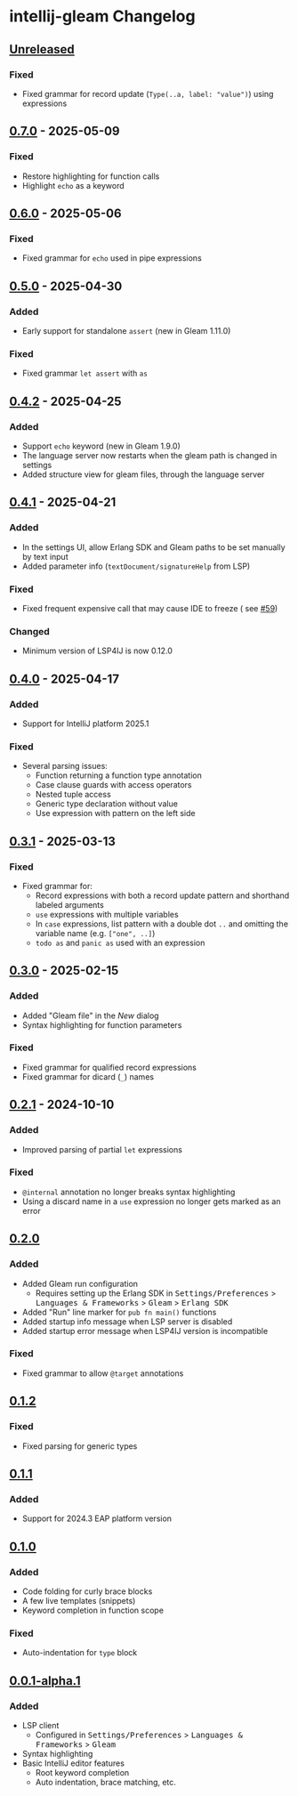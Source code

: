 <!-- Keep a Changelog guide -> https://keepachangelog.com -->

# intellij-gleam Changelog

## [Unreleased]

### Fixed

- Fixed grammar for record update (`Type(..a, label: "value")`) using expressions

## [0.7.0] - 2025-05-09

### Fixed

- Restore highlighting for function calls
- Highlight `echo` as a keyword

## [0.6.0] - 2025-05-06

### Fixed

- Fixed grammar for `echo` used in pipe expressions

## [0.5.0] - 2025-04-30

### Added

- Early support for standalone `assert` (new in Gleam 1.11.0)

### Fixed

- Fixed grammar `let assert` with `as`

## [0.4.2] - 2025-04-25

### Added

- Support `echo` keyword (new in Gleam 1.9.0)
- The language server now restarts when the gleam path is changed in settings
- Added structure view for gleam files, through the language server

## [0.4.1] - 2025-04-21

### Added

- In the settings UI, allow Erlang SDK and Gleam paths to be set manually by text input
- Added parameter info (`textDocument/signatureHelp` from LSP)

### Fixed

- Fixed frequent expensive call that may cause IDE to freeze (
  see [#59](https://github.com/themartdev/intellij-gleam/issues/59))

### Changed

- Minimum version of LSP4IJ is now 0.12.0

## [0.4.0] - 2025-04-17

### Added

- Support for IntelliJ platform 2025.1

### Fixed

- Several parsing issues:
    - Function returning a function type annotation
    - Case clause guards with access operators
    - Nested tuple access
    - Generic type declaration without value
    - Use expression with pattern on the left side

## [0.3.1] - 2025-03-13

### Fixed

- Fixed grammar for:
    - Record expressions with both a record update pattern and shorthand labeled arguments
    - `use` expressions with multiple variables
    - In `case` expressions, list pattern with a double dot `..` and omitting the variable name (e.g. `["one", ..]`)
    - `todo as` and `panic as` used with an expression

## [0.3.0] - 2025-02-15

### Added

- Added "Gleam file" in the _New_ dialog
- Syntax highlighting for function parameters

### Fixed

- Fixed grammar for qualified record expressions
- Fixed grammar for dicard (`_`) names

## [0.2.1] - 2024-10-10

### Added

- Improved parsing of partial `let` expressions

### Fixed

- `@internal` annotation no longer breaks syntax highlighting
- Using a discard name in a `use` expression no longer gets marked as an error

## [0.2.0]

### Added

- Added Gleam run configuration
    - Requires setting up the Erlang SDK in <kbd>Settings/Preferences</kbd> > <kbd>Languages & Frameworks</kbd> > <kbd>
      Gleam</kbd> > <kbd>Erlang SDK</kbd>
- Added "Run" line marker for `pub fn main()` functions
- Added startup info message when LSP server is disabled
- Added startup error message when LSP4IJ version is incompatible

### Fixed

- Fixed grammar to allow `@target` annotations

## [0.1.2]

### Fixed

- Fixed parsing for generic types

## [0.1.1]

### Added

- Support for 2024.3 EAP platform version

## [0.1.0]

### Added

- Code folding for curly brace blocks
- A few live templates (snippets)
- Keyword completion in function scope

### Fixed

- Auto-indentation for `type` block

## [0.0.1-alpha.1]

### Added

- LSP client
    - Configured in <kbd>Settings/Preferences</kbd> > <kbd>Languages & Frameworks</kbd> > <kbd>Gleam</kbd>
- Syntax highlighting
- Basic IntelliJ editor features
    - Root keyword completion
    - Auto indentation, brace matching, etc.

[Unreleased]: https://github.com/themartdev/intellij-gleam/compare/v0.7.0...HEAD

[0.7.0]: https://github.com/themartdev/intellij-gleam/compare/v0.6.0...v0.7.0

[0.6.0]: https://github.com/themartdev/intellij-gleam/compare/v0.5.0...v0.6.0

[0.5.0]: https://github.com/themartdev/intellij-gleam/compare/v0.4.2...v0.5.0

[0.4.2]: https://github.com/themartdev/intellij-gleam/compare/v0.4.1...v0.4.2

[0.4.1]: https://github.com/themartdev/intellij-gleam/compare/v0.4.0...v0.4.1

[0.4.0]: https://github.com/themartdev/intellij-gleam/compare/v0.3.1...v0.4.0

[0.3.1]: https://github.com/themartdev/intellij-gleam/compare/v0.3.0...v0.3.1

[0.3.0]: https://github.com/themartdev/intellij-gleam/compare/v0.2.1...v0.3.0

[0.2.1]: https://github.com/themartdev/intellij-gleam/compare/v0.2.0...v0.2.1

[0.2.0]: https://github.com/themartdev/intellij-gleam/compare/v0.1.2...v0.2.0

[0.1.2]: https://github.com/themartdev/intellij-gleam/compare/v0.1.1...v0.1.2

[0.1.1]: https://github.com/themartdev/intellij-gleam/compare/v0.1.0...v0.1.1

[0.1.0]: https://github.com/themartdev/intellij-gleam/compare/v0.0.1-alpha.1...v0.1.0

[0.0.1-alpha.2]: https://github.com/themartdev/intellij-gleam/compare/v0.0.1-alpha.1...v0.0.1-alpha.2

[0.0.1-alpha.1]: https://github.com/themartdev/intellij-gleam/commits/v0.0.1-alpha.1

